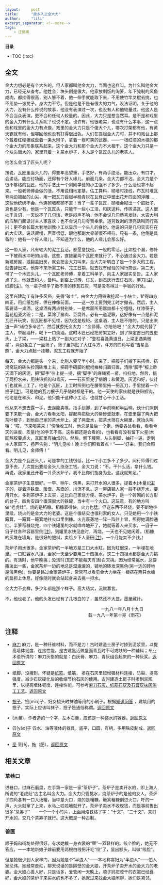 ```yaml
---
layout:     post
title:      "故乡人之金大力"
author:     "lili"
excerpt_separator: <!--more-->
tags:
    - 汪曾祺
---
```


 <!--more-->
 
**目录**
* TOC
{:toc}

## 全文

金大力想必是有个大名的，但人家都叫他金大力，当面也这样叫。为什么叫他金大力，已经无从查考。他姓金，块头倒是很大。他家放剩饭的淘箩，年下腌制的风鱼咸肉，都挂得很高，别人够不着，他一伸手就能取下来，不用使竹竿叉棍去挑，也不用垫一张凳子。身大力不亏。但是他是不是有很大的力气，没法证明。关于他的大力，没有什么传说的故事，他没有表演过一次，也没有人和他较量过。他这人是不会当众表演，更不会和任何人较量的。因此，大力只是想当然耳。是不是和戏里的金大力有什么关系呢？也说不定。也许有。他很老实，也没有什么本事，这一点倒和戏里的金大力有点像。戏里的金大力只是个傻大个儿，哪次打架都有他，有黄天霸就有他，但哪回他也没有打得很出色。人们在提起金大力时，并不和戏台上那个戴着红缨帽或盘着一条大辫子，拿着一根可笑的武器，——一根红漆的木棍的那个金大力的形象联系起来。这个金大力和那个金大力不大相干。这个金大力只是一个块头很大的，家里开着一爿茶水炉子，本人是个瓦匠头儿的老实人。

他怎么会当了匠头儿呢？

按说，瓦匠里当头儿的，得要年高望重，手艺好，有两手绝活，能压众，有口才，会讲话，能应付场面，还得有个好人缘儿。前面几条，金大力都不沾。金大力是个很不够格的瓦匠，他的手艺比一个刚刚学徒的小工强不了多少，什么活也拿不起来。一般老师傅会做的活，不用说相地定基，估工算料，砌墙时挂线，布瓦时堆瓦脊两边翘起的山尖，用一把瓦刀舀起半桶青灰在瓦脊正中塑出花开四面的浮雕……这些他统统不会，他连砌墙都砌不直！当了一辈子瓦匠，砌墙会砌出一个鼓肚子，真也是少有。他是一个瓦匠头，只能干一些小工活，和灰送料，传砖递瓦。这人很拙于言词，一天说不了几句话，老是闷声不响，他不会说几句恭喜发财，大吉大利的应酬门面话讨主人家喜欢；也不会说几句夸赞奉承，道劳致谢的漂亮话叫同行高兴；更不会长篇大套地训教小工以显示一个头儿的身份。他说的只是几句实实在在的大实话。说话很慢，声音很低，跟他那副大骨架很不相符。只有一条，他倒是具备的：他有一个好人缘儿。不知道为什么，他的人缘儿会那么好。

这一带人家，凡有较大的泥工瓦活，都愿意找他。一般的零活，比如检个漏，修补一下被雨水冲坍的山墙，这些，直接雇两个瓦匠来就行了，不必通过金大力。若是新建房屋，或翻盖旧房，就会把金大力叫来。金大力听明白了是一个多大的工程，就告辞出来。他算不来所需工料、完工日期，就去找有经验的同行商议。第二天，带了一个木匠头儿，一个瓦匠老师傅，拿着工料单子，向主人家据实复告。主人家点了头，他就去约人、备料。到窑上订砖、订瓦，到石灰行去订石灰、麻刀[<a href='#z_1'>注</a><a name='zb_1'></a>]、纸脚[<a href='#z_2'>注</a><a name='zb_2'></a>]。他一辈子经乎了数不清的砖瓦石灰，可是没有得过一手钱的好处。

这里兴建动工有许多风俗。先得“破土”。由金大力用铁锹挖起一小块土，铲得四方四正，用红纸包好，供在神像前面。——这一方土要到完工时才撤去。然后，主人家要请一桌酒。这桌酒有两点特别处，一是席面所用器皿都十分粗糙，红漆筷子，蓝花粗瓷大碗；二是，菜除了猪肉、豆腐外，必有一道泥鳅，这好像有一点是和泥瓦匠开玩笑，但瓦匠都不见怪，因为这是规矩。这桌酒，主人是不陪的，只是出来道一声“诸位多辛苦”，然后就委托金大力：“金师傅，你陪陪吧！”金大力就代替了主人，举起酒杯，喝下一口淡酒。这时木匠已经把房架立好，到了择定吉日的五更头，上了梁，——梁柱上贴了一副大红对子：“登柱喜逢黄道日，上梁正遇紫微星”，两边各立了一面筛子，筛子里斜贴了大红斗方，斗方的四角写着“吉星高照”，金大力点起一挂鞭，泥瓦工程就开始了

每天，金大力都是头一个来，比别人要早半小时。来了，把孩子们搬下来搭桥、搭鸡窝玩的砖头捡回砖堆上去，把碍手碍脚的棍棍棒棒归置归置，清除“脚手”板上昨天滴下的灰泥，把“脚手”往上提一提，捆“脚手”的麻绳紧一紧，扫扫地，然后，挑了两担水来，用铁锹抓钩和青灰，——石灰里兑了锅烟；和黄泥。灰泥和好，伙计们也就来上工了。他是个瓦匠，上工时照例也在腰带里掖一把瓦刀，手里提着一个抿子[<a href='#z_3'>注</a><a name='zb_3'></a>]。可是他的瓦刀抿子几乎随时都是干的。他一天使的家伙就是铁锹抓钩，他老是在和灰、和泥。他只能干这种小工活，也就甘心干小工活。

他从来不想去露一手，去逞能卖嘴，指手划脚，到了半前晌和半后晌，伙计们照例要下来歇一会，金大力看看太阳，提起两把极大的紫砂壶就走。在壶里撮了两大把茶叶梗子，到他自己家的茶水炉上，灌了两壶水，把茶水筛在大碗里，就抬头叫嚷：“哎，下来喝茶来！”傍晚收工时，他总是最后一个走。他要各处看看，看看今天的进度、质量(他的手艺不高，这些都还是会看的)，也看看有没有留下火星(木匠熬胶要点火，瓦匠里有抽烟的)。然后，解下腰带，从头到脚，抽打一遍。走到主人家窗下，扬声告别：“明儿见啦！晚上你们照看着点！”——“好来，我们会照看。明儿见，金师傅！”

金大力是个瓦匠头儿，可是拿的工钱很低，比一个小工多不了多少。同行师傅们过意不去，几次提出要给金头儿涨涨工钱。金大力说：“不。干什么活，拿什么钱。再说，我家里还开着一爿茶水炉子，我不比你们指身为业。这我就知足。”

金家茶炉子生意很好。一早、晌午、傍黑，来打开水的人很多，提着木(木量)[<a href='#z_4'>注</a><a name='zb_4'></a>]子的，提着洋铁壶、暖壶、茶壶的，川流不息。这一带店铺人家一般不烧开水，要用开水，多到茶炉子上去买，这比自己家烧方便。茶水炉子，是一个砖砌的长方形的台子，四角安四个很深很大的铁罐，当中有一个火口。这玩意，有的地方叫做“老虎灶”。烧的是稻糠。稻糠着得快，火力也猛。但这东西不经烧，要不断地往里续。烧火的是金大力的老婆。这是个很结实也很利索的女人。只见她用一个小铁簸箕，一簸箕一簸箕地往火口里倒糠。火光轰轰地一阵一阵往上冒，照得她满脸通红。半箩稻糠烧完，四个铁罐里的水就哗哗地开了，她就等着人来买水，一舀子一舀子往各种容器里倒[<a href='#z_5'>注</a><a name='zb_5'></a>]。到罐里水快见底时，再烧。一天也不见她闲着。(稻糠的灰堆在墙角，是很好的肥料，卖给乡下人垩田[<a href='#z_6'>注</a><a name='zb_6'></a>]，一个月能卖不少钱。)

茶炉子用水很多。金家茶炉的一半地方是三口大水缸。因为缸很深，一半埋在地里。一口缸容水八担，金家一天至少要用二十四担水。这二十四担水都是金大力挑的。有活时，他早晚挑；没活时(瓦匠不能每天有活)白天挑。因为经常挑水，总要撒泼出一些，金家茶炉一边的地总是湿漉漉的，铺地的砖发深黑色(另一边的砖地是浅黑色)。你要是路过金家茶炉子，常常可以看见金大力坐在一根搭在两只水桶的扁担上休息，好像随时就会站起身来去挑一担水。

金大力不变样，多少年都是那个样子。高大结实，沉默寡言。

不，他也老了。他的头发已经有了几根白的了，虽然还不大显，墨里藏针。




<p style='text-align:right; padding: 0 5vw 0 0'>一九八一年八月十九日 <br/>载一九八一年第十期《雨花》</p>
 

## 注释
* <a name='z_1'></a> [麻刀](https://baike.baidu.com/item/%E9%BA%BB%E5%88%80/7710421) 麻刀，是一种纤维材料，而不是刀！古时建造土房子时掺到泥浆里，以提高墙体韧度、连接性能。是古建黑活做屋面青瓦时不可或缺的一种辅料；专业术语所讲的：麻刀灰指的就是：白灰膏、麻刀、青灰组合起来的一种灰浆。<a href='#zb_1'>返回原文</a>

* <a name='z_2'></a> 纸脚，没搜到，怀疑是[纸筋](https://baike.baidu.com/item/%E7%BA%B8%E7%AD%8B/3846066)。纸筋， 掺在石灰里起增强材料连接，防裂、提高强度，减少石灰硬化后的收缩节约石灰的使用。古时建造土房子时掺到泥浆里，以提高墙体韧度、连接性能。可参考[麻刀石灰、纸筋石灰及石膏灰抹灰施工工艺](https://wenku.baidu.com/view/066036fa0242a8956bece454.html)。<a href='#zb_2'>返回原文</a>

* <a name='z_3'></a> [抿子](https://baike.baidu.com/item/%E6%8A%BF%E5%AD%90/220251)，抿[mǐn]子，妇女梳头时抹油等用的小刷子。根据[知道问答](https://zhidao.baidu.com/question/328162437.html) ，建筑用的抿子，实际上应该叫抹子，抿子是通俗称谓。<a href='#zb_3'>返回原文</a>


* <a name='z_4'></a> (木量)，作者造的一个字，左木右量，应该是一种装水的容器。<a href='#zb_4'>返回原文</a>

* <a name='z_5'></a> 舀[yǎo]子 舀水、油等液体的器具，底平，口圆，有柄，多用铁皮制成。<a href='#zb_5'>返回原文</a>
 
* <a name='z_6'></a> [垩](https://hanyu.baidu.com/zici/s?wd=%E5%9E%A9&query=%E5%9E%A9) 垩[è]，施（肥）。<a href='#zb_6'>返回原文</a>

 
 
## 相关文章

### 草巷口
进巷口，过麻石磨盘，左手第一家是一家“茶炉子”。茶炉子是卖开水的，即上海人所说的“老虎灶”店主名叫金大力。金大力只管挑水，烧茶炉子的是他的女人，茶炉子四角各有一口大汤罐，当中是火口，烧的是粗糠。簸箕粗糠倒进火口，呼的一声，火头就窜了上来，水马上呱呱地就开了。茶炉子卖水不收现钱，而是事前售出很多“茶筹子”——一个一个小竹片，上面用烙铁烙了字：“十文”、“二十文”，来打开水的，交几个茶筹子就行。这大概是一种古制。

### 兽医

顺子妈和街坊处得很好。有求她裁一身衣裳的“替”一双鞋样的。绞个脸的，她无不答应，一一本地新娘子嫁前要用两根白线把汗毛“绞”了，显出额头，叫做“绞脸”。

但是她很少到人家串门，因为她是个“半边人”——本地称寡妇为“半边人”——怕人家忌讳，她经常走动，聊天说话的是隔壁的金大娘，开茶炉子卖开水的金大力的老婆。金大娘心善人好，只是话多，爱管闲一天晚上，顺子妈把晾干的衣裳已经叠好，金大娘的茶炉子来买水的也不多了，她就过来找金大娘闲聊，她们是紧邻。





